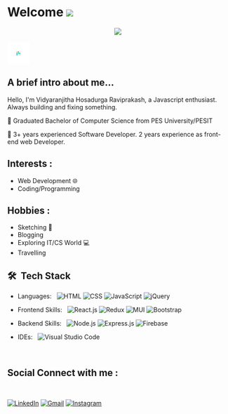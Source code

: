 # Welcome <img src="https://raw.githubusercontent.com/MartinHeinz/MartinHeinz/master/wave.gif" width="33px">

<p align="center">
<img src="https://readme-typing-svg.herokuapp.com?color=00796b&width=1100&size=40&center=true&vCenter=true&lines=Hello%2C+I'm+Vidyaranjitha+Hosadurga+Raviprakash;Welcome+to+my+github+profile">
</p>

<img align="center" width= "50rem" height="50rem" src="assests/images/rubicks.gif">

## A brief intro about me...

Hello, I'm Vidyaranjitha Hosadurga Raviprakash, a Javascript enthusiast.
Always building and fixing something.

📌 Graduated Bachelor of Computer Science from PES University/PESIT

📌 3+ years experienced Software Developer. 2 years experience as front-end web Developer.

## Interests :

- Web Development 🌐
- Coding/Programming
  <br>

## Hobbies :

- Sketching 🎨
- Blogging
- Exploring IT/CS World 💻
- Travelling
  <br>

## **🛠 &nbsp;Tech Stack**

- Languages: &nbsp;
  ![HTML](https://img.shields.io/badge/-HTML-333333?style=flat&logo=HTML5)
  ![CSS](https://img.shields.io/badge/-CSS-333333?style=flat&logo=CSS3&logoColor=1572B6)
  ![JavaScript](https://img.shields.io/badge/-JavaScript-333333?style=flat&logo=javascript)
  ![jQuery](https://img.shields.io/badge/jquery-%230769AD.svg?style=flat&logo=jquery&logoColor=white)

- Frontend Skills: &nbsp;
  ![React.js](https://img.shields.io/badge/-React.js-333333?style=flat&logo=React&logoColor=007ACC)
  ![Redux](https://img.shields.io/badge/-Redux-333333?style=flat&logo=redux&logoColor=007ACC)
  ![MUI](https://img.shields.io/badge/MUI-%230081CB.svg?style=flat&logo=mui&logoColor=white)
  ![Bootstrap](https://img.shields.io/badge/-Bootstrap-333333?style=flat&logo=bootstrap&logoColor=563D7C)

- Backend Skills: &nbsp;
  ![Node.js](https://img.shields.io/badge/-Node.js-333333?style=flat&logo=Node.js&logoColor=007ACC)
  ![Express.js](https://img.shields.io/badge/-Express.js-333333?style=flat&logo=node.js)
  ![Firebase](https://img.shields.io/badge/-Firebase-333333?style=flat&logo=firebase)

- IDEs: &nbsp;
  ![Visual Studio Code](https://img.shields.io/badge/-Visual%20Studio%20Code-333333?style=flat&logo=visual-studio-code&logoColor=007ACC)

<br>

## Social Connect with me :

<br>

[![LinkedIn](https://img.shields.io/badge/-Vidyaranjitha_Hosadurga_Raviprakash-2867B2?style=flat&logo=Linkedin&logoColor=white)](https://www.linkedin.com/in/vidyaranjitha-raviprakash-achar-1b71b2118)
[![Gmail](https://img.shields.io/badge/@vidyaachar19-2867B2?style=flat&logo=Gmail&logoColor=red)](https://www.vidyaachar19@gmail.com)
[![Instagram](https://img.shields.io/badge/prismatic.hr-E4405F?style=flat&logo=instagram&logoColor=white)](https://www.instagram.com/prismatic.hr/)
